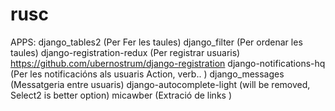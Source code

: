 # rusc


APPS:
django_tables2  (Per Fer les taules)
django_filter   (Per ordenar les taules)
django-registration-redux (Per registrar usuaris) https://github.com/ubernostrum/django-registration
django-notifications-hq  (Per les notificacións als usuaris Action, verb.. )
django_messages  (Messatgeria entre usuaris)
django-autocomplete-light (will be removed, Select2 is better option)
micawber  (Extració de links )


